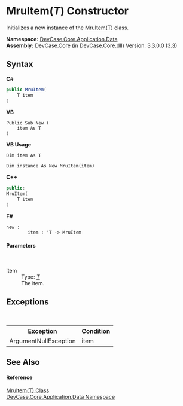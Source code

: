 # MruItem(*T*) Constructor 
 

Initializes a new instance of the <a href="T_DevCase_Core_Application_Data_MruItem_1">MruItem(T)</a> class.

**Namespace:**&nbsp;<a href="N_DevCase_Core_Application_Data">DevCase.Core.Application.Data</a><br />**Assembly:**&nbsp;DevCase.Core (in DevCase.Core.dll) Version: 3.3.0.0 (3.3)

## Syntax

**C#**<br />
``` C#
public MruItem(
	T item
)
```

**VB**<br />
``` VB
Public Sub New ( 
	item As T
)
```

**VB Usage**<br />
``` VB Usage
Dim item As T

Dim instance As New MruItem(item)
```

**C++**<br />
``` C++
public:
MruItem(
	T item
)
```

**F#**<br />
``` F#
new : 
        item : 'T -> MruItem
```


#### Parameters
&nbsp;<dl><dt>item</dt><dd>Type: <a href="T_DevCase_Core_Application_Data_MruItem_1">*T*</a><br />The item.</dd></dl>

## Exceptions
&nbsp;<table><tr><th>Exception</th><th>Condition</th></tr><tr><td>ArgumentNullException</td><td>item</td></tr></table>

## See Also


#### Reference
<a href="T_DevCase_Core_Application_Data_MruItem_1">MruItem(T) Class</a><br /><a href="N_DevCase_Core_Application_Data">DevCase.Core.Application.Data Namespace</a><br />